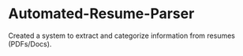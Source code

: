 # Automated-Resume-Parser
Created a system to extract and categorize information from resumes (PDFs/Docs).
